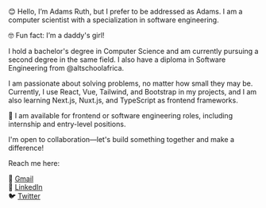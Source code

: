 
😊 Hello, I’m Adams Ruth, but I prefer to be addressed as Adams. I am a computer scientist with a specialization in software engineering.

🤓 Fun fact: I’m a daddy's girl!

I hold a bachelor's degree in Computer Science and am currently pursuing a second degree in the same field. I also have a diploma in Software Engineering from @altschoolafrica.

I am passionate about solving problems, no matter how small they may be. Currently, I use React, Vue, Tailwind, and Bootstrap in my projects, and I am also learning Next.js, Nuxt.js, and TypeScript as frontend frameworks.

💼 I am available for frontend or software engineering roles, including  internship and entry-level positions.

I'm open to collaboration—let's build something together and make a difference!

Reach me here:

📧 [Gmail](mailto:adamsruth4080@gmail.com)  
💼 [LinkedIn](https://www.linkedin.com/in/adams-ruth-916543167)  
🐦 [Twitter](https://x.com/unique1Adams)




